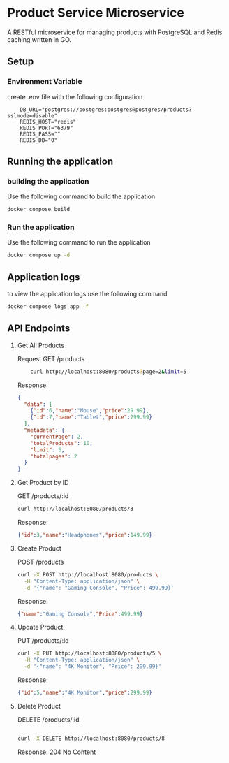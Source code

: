 # Product Service Microservice
A RESTful microservice for managing products with PostgreSQL and Redis caching written in GO.

## Setup

### Environment Variable
create .env file with the following configuration

```
    DB_URL="postgres://postgres:postgres@postgres/products?sslmode=disable"
    REDIS_HOST="redis"
    REDIS_PORT="6379"
    REDIS_PASS=""
    REDIS_DB="0"
```

## Running the application

### building the application

Use the following command to build the application 
```bash
docker compose build
```

### Run the application

Use the following command to run the application
```bash
docker compose up -d
```

## Application logs

to view the application logs use the following command
```bash
docker compose logs app -f
```

## API Endpoints
1. Get All Products
    
    Request GET /products
    ```bash
        curl http://localhost:8080/products?page=2&limit=5
    ```
    Response:
    ```json
    {
      "data": [
        {"id":6,"name":"Mouse","price":29.99},
        {"id":7,"name":"Tablet","price":299.99}
      ],
      "metadata": {
        "currentPage": 2,
        "totalProducts": 10,
        "limit": 5,
        "totalpages": 2
      }
    }
2. Get Product by ID

    GET /products/:id
    ```bash
    curl http://localhost:8080/products/3
    ```
    Response:
    ```json
    {"id":3,"name":"Headphones","price":149.99}
    ```
3. Create Product

    POST /products
    ```bash
    curl -X POST http://localhost:8080/products \
      -H "Content-Type: application/json" \
      -d '{"name": "Gaming Console", "Price": 499.99}'
    ```
    Response:
    ```json
    {"name":"Gaming Console","Price":499.99}
    ```

4. Update Product

    PUT /products/:id

    ```bash
    curl -X PUT http://localhost:8080/products/5 \
      -H "Content-Type: application/json" \
      -d '{"name": "4K Monitor", "Price": 299.99}'
    ```
    Response:
    ```json
    {"id":5,"name":"4K Monitor","price":299.99}
    ```

5. Delete Product

    DELETE /products/:id
    ```bash

    curl -X DELETE http://localhost:8080/products/8
    ```

    Response: 204 No Content